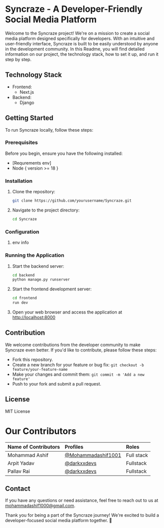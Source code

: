 # Syncraze - A Developer-Friendly Social Media Platform

Welcome to the Syncraze project! We're on a mission to create a social media platform designed specifically for developers. With an intuitive and user-friendly interface, Syncraze is built to be easily understood by anyone in the development community. In this Readme, you will find detailed information on our project, the technology stack, how to set it up, and run it step by step.

## Technology Stack

- Frontend:
  - Next.js
- Backend:
  - Django

## Getting Started

To run Syncraze locally, follow these steps:

### Prerequisites

Before you begin, ensure you have the following installed:

- [Requrements env]
- Node { version >= 18 }

### Installation

1. Clone the repository:

   ```bash
   git clone https://github.com/yourusername/Syncraze.git
   ```

2. Navigate to the project directory:
   ```bash
   cd Syncraze
   ```

### Configuration

1. env info

### Running the Application

1. Start the backend server:

   ```bash
   cd backend
   python manage.py runserver
   ```

2. Start the frontend development server:

   ```bash
   cd frontend
   run dev
   ```

3. Open your web browser and access the application at [http://localhost:8000](http://localhost:3000)

<!-- ### Usage
[Provide instructions on how to use the application, including creating an account, logging in, and using its features.] -->

## Contribution

We welcome contributions from the developer community to make Syncraze even better. If you'd like to contribute, please follow these steps:

- Fork this repository.
- Create a new branch for your feature or bug fix: `git checkout -b feature/your-feature-name`
- Make your changes and commit them: `git commit -m 'Add a new feature'`
- Push to your fork and submit a pull request.

## License

MIT License

# Our Contributors

| Name of Contributors   |                                     Profiles                                        | Roles |
|:---                    |            :----                                                                   |    :----  |
| Mohammad Ashif       |  [@Mohammadashif1001](https://github.com/mohammadashif1001)                                      |Full stack|
| Arpit Yadav       |  [@darkxxdevs](https://github.com/darkxxdevs)                                  |Fullstack |
| Pallav Rai       |  [@darkxxdevs](https://github.com/pallavrai)                                  |Fullstack |


## Contact

If you have any questions or need assistance, feel free to reach out to us at mohammadashif1000@gmail.com.

Thank you for being a part of the Syncraze journey! We're excited to build a developer-focused social media platform together. 🚀
